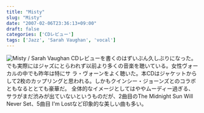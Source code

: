 ```yaml
---
title: "Misty"
slug: "Misty"
date: "2007-02-06T23:36:13+09:00"
draft: false
categories: ['CDレビュー']
tags: ['Jazz', 'Sarah Vaughan', 'vocal']
---
```


![Misty / Sarah Vaughan](/wp-content/archives/20070206.jpg) CDレビューを書くのはずいぶん久しぶりになった。でも実際にはジャズにとらわれず以前より多くの音楽を聴いている。女性ヴォーカルの中でも昨年は特にサ ラ・ヴォーンをよく聴いた。本CDはジャケットからして2枚のカップリングと思われる。しかもクインシー・ジョーンズとのコラボともなるととても豪華だ。 全体的なイメージとしてはややムーディー過ぎる、サラがまだ渋みが出ていないというものだが、2曲目のThe Midnight Sun Will Never Set、5曲目 I'm Lostなど印象的な美しい曲も多い。